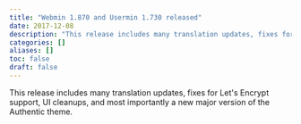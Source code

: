 ```yaml
---
title: "Webmin 1.870 and Usermin 1.730 released"
date: 2017-12-08
description: "This release includes many translation updates, fixes for Let's Encrypt support, UI cleanups, and..."
categories: []
aliases: []
toc: false
draft: false
---
```

This release includes many translation updates, fixes for Let's Encrypt support, UI cleanups, and most importantly a new major version of the Authentic theme.
